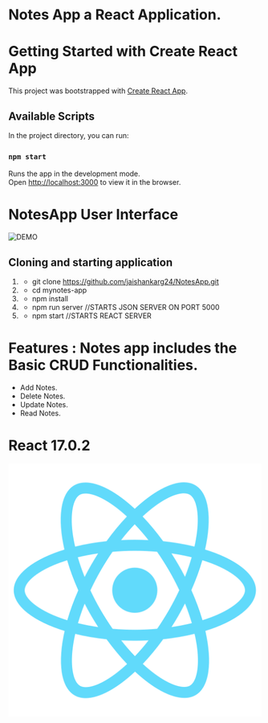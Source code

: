 # Notes App a React Application.

# Getting Started with Create React App

This project was bootstrapped with [Create React App](https://github.com/facebook/create-react-app).

## Available Scripts

In the project directory, you can run:

### `npm start`

Runs the app in the development mode.\
Open [http://localhost:3000](http://localhost:3000) to view it in the browser.

# NotesApp User Interface
![DEMO](../master/src/assets/img/NoteApp.png)

## Cloning and starting application
1. - git clone https://github.com/jaishankarg24/NotesApp.git
1. - cd mynotes-app
2. - npm install
3. - npm run server //STARTS JSON SERVER ON PORT 5000
4. - npm start  //STARTS REACT SERVER

# Features : Notes app includes the Basic CRUD Functionalities.
* Add Notes.
* Delete Notes.
* Update Notes.
* Read Notes.

# React 17.0.2
<img src="./logo512.png">  

